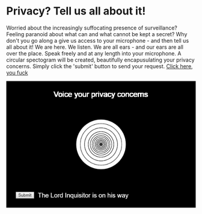 # Privacy? Tell us all about it!
Worried about the increasingly suffocating presence of surveillance? Feeling paranoid about what can and what cannot be kept a secret? Why don't you go along a give us access to your microphone - and then tell us all about it! We are here. We listen. We are all ears - and our ears are all over the place. Speak freely and at any length into your microphone. A circular spectogram will be created, beautifully encapusulating your privacy concerns. Simply click the 'submit' button to send your request. [Click here, you fuck](https://cdn.rawgit.com/Magnusaur/aesth-prog/46437c34/mini_ex/mini_ex4/concern_index.html)

![alt](https://github.com/Magnusaur/aesth-prog/blob/master/mini_ex/mini_ex4/concern_screenshot.png)

## 
